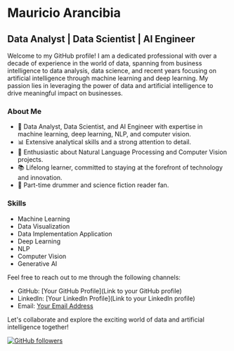 # Mauricio Arancibia

## Data Analyst | Data Scientist | AI Engineer

Welcome to my GitHub profile! I am a dedicated professional with over a decade of experience in the world of data, spanning from business intelligence to data analysis, data science, and recent years focusing on artificial intelligence through machine learning and deep learning. My passion lies in leveraging the power of data and artificial intelligence to drive meaningful impact on businesses.

### About Me

- 🌟 Data Analyst, Data Scientist, and AI Engineer with expertise in machine learning, deep learning, NLP, and computer vision.
- 📊 Extensive analytical skills and a strong attention to detail.
- 🤖 Enthusiastic about Natural Language Processing and Computer Vision projects.
- 📚 Lifelong learner, committed to staying at the forefront of technology and innovation.
- 🥁 Part-time drummer and science fiction reader fan.

### Skills

- Machine Learning
- Data Visualization
- Data Implementation Application
- Deep Learning
- NLP
- Computer Vision
- Generative AI

Feel free to reach out to me through the following channels:

- GitHub: [Your GitHub Profile](Link to your GitHub profile)
- LinkedIn: [Your LinkedIn Profile](Link to your LinkedIn profile)
- Email: [Your Email Address](mailto:necrus.aikon@gmail.com)

Let's collaborate and explore the exciting world of data and artificial intelligence together!

[![GitHub followers](https://img.shields.io/github/followers/yourusername?label=Follow&style=social)](https://github.com/yourusername)
